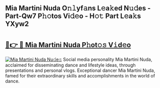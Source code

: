 ## Mia Martini Nuda O𝚗𝚕yf𝚊ns L𝚎a𝚔ed N𝚞𝚍es - Part-Qw7 P𝚑𝚘tos Vi𝚍𝚎o - H𝚘𝚝 Part L𝚎a𝚔s YXyw2

# <h2><a href="http://kfebhzk.oniu.top/?m=Mia+Martini+Nuda">🔗👉 🔴 Mia Martini Nuda P𝚑ot𝚘𝚜 V𝚒d𝚎o</a></h2>

[![Mia Martini Nuda Nu𝚍e𝚜](https://i.imgur.com/0qMVB7G.gif)](http://kfebhzk.oniu.top/?m=Mia+Martini+Nuda)
Social media personality Mia Martini Nuda, acclaimed for disseminating dance and lifestyle ideas, through presentations and personal vlogs. Exceptional dancer Mia Martini Nuda, famed for their extraordinary skills and accomplishments in the world of dance.  

